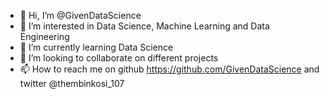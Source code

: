 - 👋 Hi, I’m @GivenDataScience
- 👀 I’m interested in Data Science, Machine Learning and Data Engineering
- 🌱 I’m currently learning Data Science
- 💞️ I’m looking to collaborate on different projects
- 📫 How to reach me on github https://github.com/GivenDataScience and twitter @thembinkosi_107

<!---
GivenDataScience/GivenDataScience is a ✨ special ✨ repository because its `README.md` (this file) appears on your GitHub profile.
You can click the Preview link to take a look at your changes.
--->
